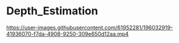 # Depth_Estimation

https://user-images.githubusercontent.com/61952281/196032919-41936070-f7da-4908-9250-309e650d12aa.mp4

